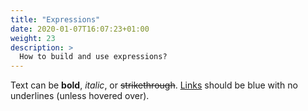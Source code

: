 ```yaml
---
title: "Expressions"
date: 2020-01-07T16:07:23+01:00
weight: 23
description: >
  How to build and use expressions?
---
```


Text can be **bold**, _italic_, or ~~strikethrough~~. [Links](https://gohugo.io) should be blue with no underlines (unless hovered over).